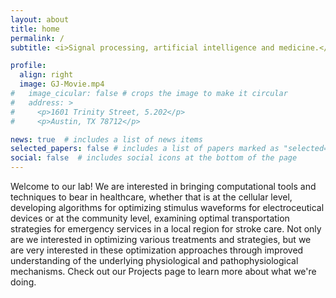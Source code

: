 ```yaml
---
layout: about
title: home
permalink: /
subtitle: <i>Signal processing, artificial intelligence and medicine.</i>

profile:
  align: right
  image: GJ-Movie.mp4
#   image_cicular: false # crops the image to make it circular
#   address: >
#     <p>1601 Trinity Street, 5.202</p>
#     <p>Austin, TX 78712</p>

news: true  # includes a list of news items
selected_papers: false # includes a list of papers marked as "selected={true}"
social: false  # includes social icons at the bottom of the page
---
```

Welcome to our lab!  We are interested in bringing computational tools and techniques to bear in healthcare, whether that is at the cellular level, developing algorithms for optimizing stimulus waveforms for electroceutical devices or at the community level, examining optimal transportation strategies for emergency services in a local region for stroke care.  Not only are we interested in optimizing various treatments and strategies, but we are very interested in these optimization approaches through improved understanding of the underlying physiological and pathophysiological mechanisms.  Check out our <a html="projects.html"> Projects </a> page to learn more about what we're doing.  
